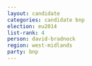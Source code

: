 ```yaml
---
layout: candidate
categories: candidate bnp
election: eu2014
list-rank: 4
person: david-bradnock
region: west-midlands
party: bnp
---
```

